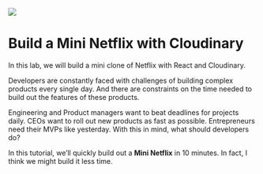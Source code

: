 ![](https://cdn.scotch.io/1/lbpFyaWRvCH4O0qfETkQ_build-a-mini-netflix-with-react.png.jpg)

# Build a Mini Netflix with Cloudinary

In this lab, we will build a mini clone of Netflix with React and Cloudinary.

Developers are constantly faced with challenges of building complex products every single day. And there are constraints on the time needed to build out the features of these products.

Engineering and Product managers want to beat deadlines for projects daily. CEOs want to roll out new products as fast as possible. Entrepreneurs need their MVPs like yesterday. With this in mind, what should developers do?

In this tutorial, we’ll quickly build out a **Mini Netflix** in 10 minutes. In fact, I think we might build it less time.



